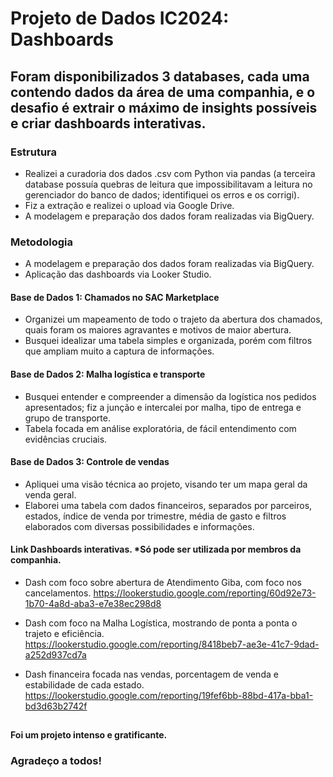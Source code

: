 # Projeto de Dados IC2024: Dashboards

## Foram disponibilizados 3 databases, cada uma contendo dados da área de uma companhia, e o desafio é extrair o máximo de insights possíveis e criar dashboards interativas.

### Estrutura
- Realizei a curadoria dos dados .csv com Python via pandas (a terceira database possuía quebras de leitura que impossibilitavam a leitura no gerenciador do banco de dados; identifiquei os erros e os corrigi).
- Fiz a extração e realizei o upload via Google Drive.
- A modelagem e preparação dos dados foram realizadas via BigQuery.

### Metodologia
- A modelagem e preparação dos dados foram realizadas via BigQuery.
- Aplicação das dashboards via Looker Studio.

#### Base de Dados 1: Chamados no SAC Marketplace
- Organizei um mapeamento de todo o trajeto da abertura dos chamados, quais foram os maiores agravantes e motivos de maior abertura.
- Busquei idealizar uma tabela simples e organizada, porém com filtros que ampliam muito a captura de informações.

#### Base de Dados 2: Malha logística e transporte
- Busquei entender e compreender a dimensão da logística nos pedidos apresentados; fiz a junção e intercalei por malha, tipo de entrega e grupo de transporte.
- Tabela focada em análise exploratória, de fácil entendimento com evidências cruciais.

#### Base de Dados 3: Controle de vendas
- Apliquei uma visão técnica ao projeto, visando ter um mapa geral da venda geral.
- Elaborei uma tabela com dados financeiros, separados por parceiros, estados, índice de venda por trimestre, média de gasto e filtros elaborados com diversas possibilidades e informações.

#### Link Dashboards interativas. *Só pode ser utilizada por membros da companhia.


- Dash com foco sobre abertura de Atendimento Giba, com foco nos cancelamentos.
https://lookerstudio.google.com/reporting/60d92e73-1b70-4a8d-aba3-e7e38ec298d8

- Dash com foco na Malha Logística, mostrando de ponta a ponta o trajeto e eficiência. 
https://lookerstudio.google.com/reporting/8418beb7-ae3e-41c7-9dad-a252d937cd7a

- Dash financeira focada nas vendas, porcentagem de venda e estabilidade de cada estado.
https://lookerstudio.google.com/reporting/19fef6bb-88bd-417a-bba1-bd3d63b2742f
##
#### Foi um projeto intenso e gratificante.

### Agradeço a todos!


